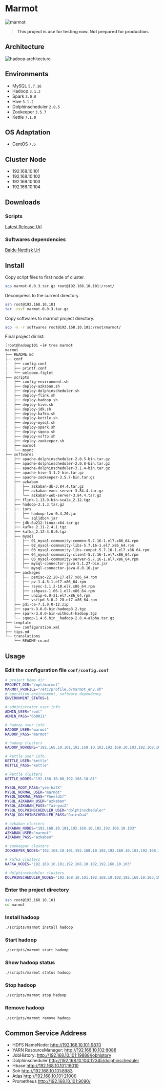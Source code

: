 # Marmot

![marmot](https://img.shields.io/badge/marmot-v0.0.3-blue)


> **This project is use for testing now. Not prepared for production.**

<!-- [中文版](translations/README-cn.md) -->

## Architecture
![hadoop architecture](https://development-1253817761.cos.ap-chengdu.myqcloud.com/marmot/hadoop%20architecture.png)

## Environments
* MySQL `5.7.16`
* Hadoop `3.1.3`
* Spark `3.0.0`
* Hive `3.1.2`
* Dolphinscheduler `2.0.5`
* Zookeeper `3.5.7`
* Kettle `7.1.0`

## OS Adaptation
* CentOS `7.5`

## Cluster Node
* 192.168.10.101
* 192.168.10.102
* 192.168.10.103
* 192.168.10.104

## Downloads

### Scripts
[Latest Release Url](https://github.com/wangenyong/marmot/releases/tag/v0.0.3)

### Softwares dependencies
[Baidu Netdisk Url](https://pan.baidu.com/s/1wHoahGvCu1NIWNyKG6s7NQ?pwd=40zf)

## Install
Copy script files to first node of cluster.
```bash
scp marmot-0.0.3.tar.gz root@192.168.10.101:/root/
```
Decompress to the current directory.
```bash
ssh root@192.168.10.101
tar -zxvf marmot-0.0.3.tar.gz
```
Copy softwares to marmot project directory.
```bash
scp -v -r softwares root@192.168.10.101:/root/marmot/
```
Final project dir list:
```bash
[root@hadoop101 ~]# tree marmot
marmot
├── README.md
├── conf
│   ├── config.conf
│   ├── printf.conf
│   └── welcome.figlet
├── scripts
│   ├── config-environment.sh
│   ├── deploy-azkaban.sh
│   ├── deploy-dolphinscheduler.sh
│   ├── deploy-flink.sh
│   ├── deploy-hadoop.sh
│   ├── deploy-hive.sh
│   ├── deploy-jdk.sh
│   ├── deploy-kafka.sh
│   ├── deploy-kettle.sh
│   ├── deploy-mysql.sh
│   ├── deploy-spark.sh
│   ├── deploy-sqoop.sh
│   ├── deploy-vsftp.sh
│   ├── deploy-zookeeper.sh
│   ├── marmot
│   └── msync
├── softwares
│   ├── apache-dolphinscheduler-2.0.5-bin.tar.gz
│   ├── apache-dolphinscheduler-2.0.8-bin.tar.gz
│   ├── apache-dolphinscheduler-3.1.4-bin.tar.gz
│   ├── apache-hive-3.1.2-bin.tar.gz
│   ├── apache-zookeeper-3.5.7-bin.tar.gz
│   ├── azkaban
│   │   ├── azkaban-db-3.84.4.tar.gz
│   │   ├── azkaban-exec-server-3.84.4.tar.gz
│   │   └── azkaban-web-server-3.84.4.tar.gz
│   ├── flink-1.13.0-bin-scala_2.12.tgz
│   ├── hadoop-3.1.3.tar.gz
│   ├── jars
│   │   ├── hadoop-lzo-0.4.20.jar
│   │   └── sqljdbc4.jar
│   ├── jdk-8u212-linux-x64.tar.gz
│   ├── kafka_2.11-2.4.1.tgz
│   ├── kafka_2.12-3.0.0.tgz
│   ├── mysql
│   │   ├── 01_mysql-community-common-5.7.16-1.el7.x86_64.rpm
│   │   ├── 02_mysql-community-libs-5.7.16-1.el7.x86_64.rpm
│   │   ├── 03_mysql-community-libs-compat-5.7.16-1.el7.x86_64.rpm
│   │   ├── 04_mysql-community-client-5.7.16-1.el7.x86_64.rpm
│   │   ├── 05_mysql-community-server-5.7.16-1.el7.x86_64.rpm
│   │   ├── mysql-connector-java-5.1.27-bin.jar
│   │   └── mysql-connector-java-8.0.16.jar
│   ├── packages
│   │   ├── psmisc-22.20-17.el7.x86_64.rpm
│   │   ├── pv-1.4.6-1.el7.x86_64.rpm
│   │   ├── rsync-3.1.2-10.el7.x86_64.rpm
│   │   ├── sshpass-1.06-1.el7.x86_64.rpm
│   │   ├── unzip-6.0-21.el7.x86_64.rpm
│   │   └── vsftpd-3.0.2-28.el7.x86_64.rpm
│   ├── pdi-ce-7.1.0.0-12.zip
│   ├── spark-3.0.0-bin-hadoop3.2.tgz
│   ├── spark-3.0.0-bin-without-hadoop.tgz
│   └── sqoop-1.4.6.bin__hadoop-2.0.4-alpha.tar.gz
├── template
│   └── configuration.xml
├── tips.md
└── translations
    └── README-cn.md
```

## Usage

### Edit the configuration file `conf/config.conf`

```bash
# project home dir
PROJECT_DIR="/opt/marmot"
MARMOT_PROFILE="/etc/profile.d/marmot_env.sh"
# operation environment, software dependency
ENVIRONMENT_STATUS=1

# administrator user info
ADMIN_USER="root"
ADMIN_PASS="660011"

# hadoop user info
HADOOP_USER="marmot"
HADOOP_PASS="marmot"

# hadoop clusters
HADOOP_WORKERS="192.168.10.101,192.168.10.102,192.168.10.103,192.168.10.104"

# kettle user info
KETTLE_USER="kettle"
KETTLE_PASS="kettle"

# kettle clusters
KETTLE_NODES="192.168.10.80,192.168.10.81"

MYSQL_ROOT_PASS="yee-ha7X"
MYSQL_NORMAL_USER="marmot"
MYSQL_NORMAL_PASS="Phee]d1f"
MYSQL_AZKABAN_USER="azkaban"
MYSQL_AZKABAN_PASS="Tai~pui2"
MYSQL_DOLPHINSCHEDULER_USER="dolphinscheduler"
MYSQL_DOLPHINSCHEDULER_PASS="Quie<Du4"

# azkaban clusters
AZKABAN_NODES="192.168.10.101,192.168.10.102,192.168.10.103"
AZKABAN_USER="marmot"
AZKABAN_PASS="azkaban"

# zookeeper clusters
ZOOKEEPER_NODES="192.168.10.101,192.168.10.102,192.168.10.103,192.168.10.104"

# kafka clusters
KAFKA_NODES="192.168.10.101,192.168.10.102,192.168.10.103"

# dolphinscheduler clusters
DOLPHINSCHEDULER_NODES="192.168.10.101,192.168.10.102,192.168.10.103,192.168.10.104"
```

### Enter the project directory
```bash
ssh root@192.168.10.101
cd marmot
```
### Install hadoop
```bash
./scripts/marmot install hadoop
```
### Start hadoop
```bash
./scripts/marmot start hadoop
```
### Show hadoop status
```bash
./scripts/marmot status hadoop
```
### Stop hadoop
```bash
./scripts/marmot stop hadoop
```
### Remove hadoop
```bash
./scripts/marmot remove hadoop
```

## Common Service Address

* HDFS NameNode: http://192.168.10.101:9870
* YARN ResourceManager: http://192.168.10.102:8088
* JobHistory: http://192.168.10.101:19888/jobhistory
* Dolphinscheduler http://192.168.10.104:12345/dolphinscheduler
* Hbase http://192.168.10.101:16010
* Solr http://192.168.10.101:8983
* Atlas http://192.168.10.101:21000
* Prometheus http://192.168.10.101:9090/